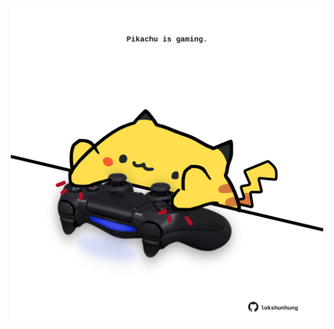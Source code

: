 <!-- built at 24/10/2025, 01:27:57 UTC -->
<p align="center">
  <img width="500" height="500" src="./ReadmeImage.svg">
</p>
